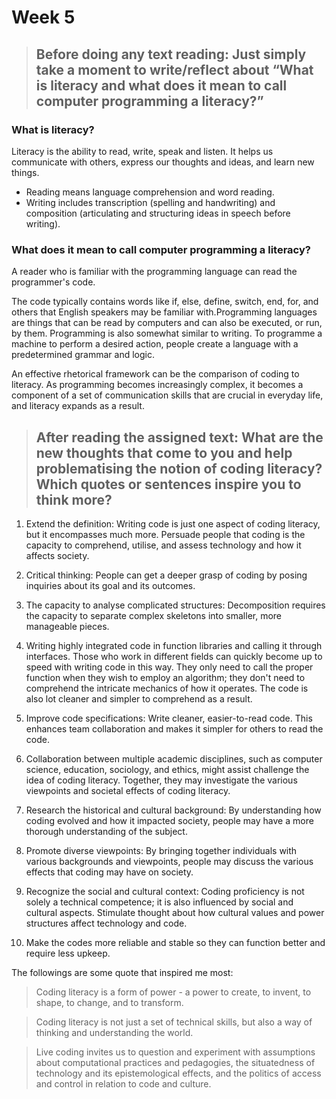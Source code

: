 # Week 5
> ## Before doing any text reading: Just simply take a moment to write/reflect about “What is literacy and what does it mean to call computer programming a literacy?” 

### What is literacy?
Literacy is the ability to read, write, speak and listen. It helps us communicate with others, express our thoughts and ideas, and learn new things.

- Reading means language comprehension and word reading.
- Writing includes transcription (spelling and handwriting) and composition (articulating and structuring ideas in speech before writing).

### What does it mean to call computer programming a literacy?
A reader who is familiar with the programming language can read the programmer's code.

The code typically contains words like if, else, define, switch, end, for, and others that English speakers may be familiar with.Programming languages are things that can be read by computers and can also be executed, or run, by them.
Programming is also somewhat similar to writing. To programme a machine to perform a desired action, people create a language with a predetermined grammar and logic.

An effective rhetorical framework can be the comparison of coding to literacy. As programming becomes increasingly complex, it becomes a component of a set of communication skills that are crucial in everyday life, and literacy expands as a result.
  

> ## After reading the assigned text: What are the new thoughts that come to you and help problematising the notion of coding literacy?  Which quotes or sentences inspire you to think more?

1. Extend the definition: Writing code is just one aspect of coding literacy, but it encompasses much more. Persuade people that coding is the capacity to comprehend, utilise, and assess technology and how it affects society.

2. Critical thinking: People can get a deeper grasp of coding by posing inquiries about its goal and its outcomes.

3. The capacity to analyse complicated structures: Decomposition requires the capacity to separate complex skeletons into smaller, more manageable pieces.

4. Writing highly integrated code in function libraries and calling it through interfaces. Those who work in different fields can quickly become up to speed with writing code in this way. They only need to call the proper function when they wish to employ an algorithm; they don't need to comprehend the intricate mechanics of how it operates. The code is also lot cleaner and simpler to comprehend as a result.

5. Improve code specifications: Write cleaner, easier-to-read code. This enhances team collaboration and makes it simpler for others to read the code.

6. Collaboration between multiple academic disciplines, such as computer science, education, sociology, and ethics, might assist challenge the idea of coding literacy. Together, they may investigate the various viewpoints and societal effects of coding literacy.

7. Research the historical and cultural background: By understanding how coding evolved and how it impacted society, people may have a more thorough understanding of the subject.

8. Promote diverse viewpoints: By bringing together individuals with various backgrounds and viewpoints, people may discuss the various effects that coding may have on society.

9. Recognize the social and cultural context: Coding proficiency is not solely a technical competence; it is also influenced by social and cultural aspects. Stimulate thought about how cultural values and power structures affect technology and code.

10. Make the codes more reliable and stable so they can function better and require less upkeep.

The followings are some quote that inspired me most:  
>Coding literacy is a form of power - a power to create, to invent, to shape, to change, and to transform.  

>Coding literacy is not just a set of technical skills, but also a way of thinking and understanding the world.  

>Live coding invites us to question and experiment with assumptions about computational practices and pedagogies, the situatedness of technology and its epistemological effects, and the politics of access and control in relation to code and culture.

